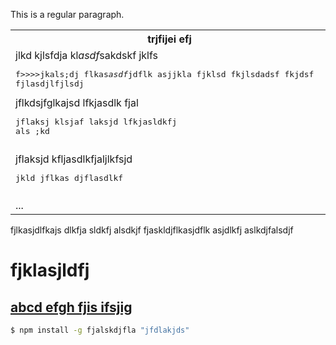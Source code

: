 This is a regular paragraph.

<table>
    <tr>
        <th>trjfijei efj</th>
        <th>jklj</th>
    </tr>
    <tr>
        <td>
            jlkd kjlsfdja kl<i>asdf</i>sakdskf jklfs
<pre>
f&gt;&gt;&gt;&gt;jkals;dj flkas<i>asdf</i>jdflk asjjkla fjklsd fkjlsdadsf fkjdsf
fjlasdjlfjlsdj
</pre>
jflkdsjfglkajsd lfkjasdlk fjal
            <pre>
jflaksj klsjaf laksjd lfkjasldkfj
als ;kd</pre>
        </td>
        <td>
            <pre>
jlgkjds flkj la
skdj flkajsd flkjasdlkf</pre>
            lkjdfa jdklfasdljf lskdjfklajs fkldaklsd
        </td>
    </tr>
    <tr>
        <td>
            jflaksjd kfljasdlkfjaljlkfsjd
            <pre>
jkld jflkas djflasdlkf</pre>
        </td>
        <td>
            jklfa sdlkfja lsjglkdfjjalk fjkasld
            <pre>
jlksad fjlkas dfklja sdlkfj alks
djf lkas</pre>
        </td>
    </tr>
    <tr>
        <td>...　　　　　　　　　　　　　　　　　　　　　　　　　　　　　　</td>
        <td>...　　　　　　　　　　　　　　　　　　　　　　　　　　　　　　</td>
    </tr>
</table>

fjlkasjdlfkajs dlkfja sldkfj alsdkjf
fjaskldjflkasjdflk asjdlkfj aslkdjfalsdjf

fjklasjldfj
====

[abcd efgh fjis    ifsjig](http://www.apple.com/)
----

```bash
$ npm install -g fjalskdjfla "jfdlakjds"
```

